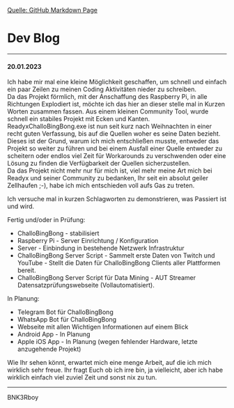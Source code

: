 [Quelle: GitHub Markdown Page](https://github.com/BNK3R-Boy/ReadyxChalloBingBong/blob/main/devblog.md)   
# Dev Blog

---

#### 20.01.2023
Ich habe mir mal eine kleine Möglichkeit geschaffen, um schnell und einfach ein paar Zeilen zu meinen Coding Aktivitäten nieder zu schreiben.  
Da das Projekt förmlich, mit der Anschaffung des Raspberry Pi, in alle Richtungen Explodiert ist, möchte ich das hier an dieser stelle mal in Kurzen Worten zusammen fassen. Aus einem kleinen Community Tool, wurde schnell ein stabiles Projekt mit Ecken und Kanten. ReadyxChalloBingBong.exe ist nun seit kurz nach Weihnachten in einer recht guten Verfassung, bis auf die Quellen woher es seine Daten bezieht. Dieses ist der Grund, warum ich mich entschließen musste, entweder das Projekt so weiter zu führen und bei einem Ausfall einer Quelle entweder zu scheitern oder endlos viel Zeit für Workarounds zu verschwenden oder eine Lösung zu finden die Verfügbarkeit der Quellen sicherzustellen.  
Da das Projekt nicht mehr nur für mich ist, viel mehr meine Art mich bei Readyx und seiner Community zu bedanken, Ihr seit ein absolut geiler Zellhaufen ;-), habe ich mich entschieden voll aufs Gas zu treten.

Ich versuche mal in kurzen Schlagworten zu demonstrieren, was Passiert ist und wird.

Fertig und/oder in Prüfung:

- ChalloBingBong - stabilisiert
- Raspberry Pi - Server Einrichtung / Konfiguration
- Server - Einbindung in bestehende Netzwerk Infrastruktur
- ChalloBingBong Server Script - Sammelt erste Daten von Twitch und YouTube - Stellt die Daten für ChalloBingBong Clients aller Plattformen bereit.
- ChalloBingBong Server Script für Data Mining - AUT Streamer Datensatzprüfungswebseite (Vollautomatisiert).

In Planung:

- Telegram Bot für ChalloBingBong
- WhatsApp Bot für ChalloBingBong
- Webseite mit allen Wichtigen Informationen auf einem Blick
- Android App - In Planung
- Apple iOS App - In Planung (wegen fehlender Hardware, letzte anzugehende Projekt)

Wie Ihr sehen könnt, erwartet mich eine menge Arbeit, auf die ich mich wirklich sehr freue.
Ihr fragt Euch ob ich irre bin, ja vielleicht, aber ich habe wirklich einfach viel zuviel Zeit und sonst nix zu tun.

---

BNK3Rboy 
